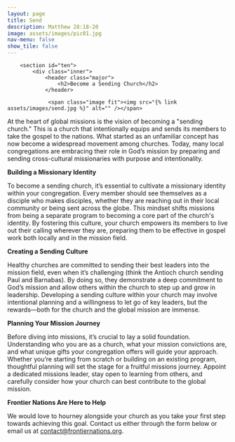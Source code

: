 ```yaml
---
layout: page
title: Send
description: Matthew 28:18-20
image: assets/images/pic01.jpg
nav-menu: false
show_tile: false
---
```


<div id="main" class="alt">

        <section id="ten">
            <div class="inner">
                <header class="major">
                    <h2>Become a Sending Church</h2>
                </header>
				
				 <span class="image fit"><img src="{% link assets/images/send.jpg %}" alt="" /></span>
				 
<p>At the heart of global missions is the vision of becoming a "sending church." This is a church that intentionally equips and sends its members to take the gospel to the nations. What started as an unfamiliar concept has now become a widespread movement among churches. Today, many local congregations are embracing their role in God&rsquo;s mission by preparing and sending cross-cultural missionaries with purpose and intentionality.</p>
<p><strong>Building a Missionary Identity</strong></p>
<p>To become a sending church, it&rsquo;s essential to cultivate a missionary identity within your congregation. Every member should see themselves as a disciple who makes disciples, whether they are reaching out in their local community or being sent across the globe. This mindset shifts missions from being a separate program to becoming a core part of the church's identity. By fostering this culture, your church empowers its members to live out their calling wherever they are, preparing them to be effective in gospel work both locally and in the mission field.</p>
<p><strong>Creating a Sending Culture</strong></p>
<p>Healthy churches are committed to sending their best leaders into the mission field, even when it&rsquo;s challenging (think the Antioch church sending Paul and Barnabas). By doing so, they demonstrate a deep commitment to God&rsquo;s mission and allow others within the church to step up and grow in leadership. Developing a sending culture within your church may involve intentional planning and a willingness to let go of key leaders, but the rewards&mdash;both for the church and the global mission are immense.</p>
<p><strong>Planning Your Mission Journey</strong></p>
<p>Before diving into missions, it&rsquo;s crucial to lay a solid foundation. Understanding who you are as a church, what your mission convictions are, and what unique gifts your congregation offers will guide your approach. Whether you&rsquo;re starting from scratch or building on an existing program, thoughtful planning will set the stage for a fruitful missions journey. Appoint a dedicated missions leader, stay open to learning from others, and carefully consider how your church can best contribute to the global mission.</p>
<p><strong>Frontier Nations&nbsp;Are Here to Help</strong></p>
<p>We would love to hourney alongside your church as you take&nbsp;your first step towards achieving this goal. Contact us either through the form below or email us at <a href="mailto:contact@frontiernations.org" target="_blank">contact@frontiernations.org</a>.</p>
            </div>
        </section>

</div>